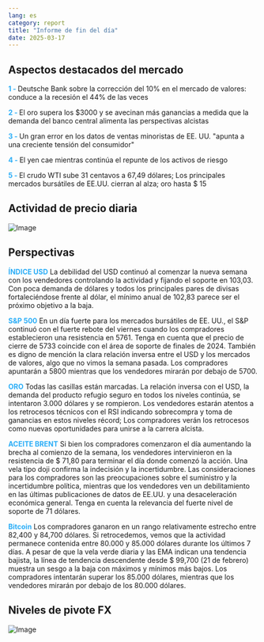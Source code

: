 ```yaml
---
lang: es
category: report
title: "Informe de fin del día"
date: 2025-03-17
---
```



<h2>Aspectos destacados del mercado</h2>
<strong style="color: #2caef7;">1 - </strong> Deutsche Bank sobre la corrección del 10% en el mercado de valores: conduce a la recesión el 44% de las veces

<strong style="color: #2caef7;">2 - </strong> El oro supera los $3000 y se avecinan más ganancias a medida que la demanda del banco central alimenta las perspectivas alcistas

<strong style="color: #2caef7;">3 - </strong> Un gran error en los datos de ventas minoristas de EE. UU. "apunta a una creciente tensión del consumidor"

<strong style="color: #2caef7;">4 - </strong> El yen cae mientras continúa el repunte de los activos de riesgo

<strong style="color: #2caef7;">5 - </strong> El crudo WTI sube 31 centavos a 67,49 dólares; Los principales mercados bursátiles de EE.UU. cierran al alza; oro hasta $ 15



<h2>Actividad de precio diaria</h2>
<img src="https://markleighedu.github.io/img/Mar-2025/17-Mar-2025/price.jpg" alt="Image"/>

<h2>Perspectivas</h2>
<strong style="color: #2caef7;">ÍNDICE USD</strong> La debilidad del USD continuó al comenzar la nueva semana con los vendedores controlando la actividad y fijando el soporte en 103,03. Con poca demanda de dólares y todos los principales pares de divisas fortaleciéndose frente al dólar, el mínimo anual de 102,83 parece ser el próximo objetivo a la baja. 

<strong style="color: #2caef7;">S&P 500</strong> En un día fuerte para los mercados bursátiles de EE. UU., el S&P continuó con el fuerte rebote del viernes cuando los compradores establecieron una resistencia en 5761. Tenga en cuenta que el precio de cierre de 5733 coincide con el área de soporte de finales de 2024. También es digno de mención la clara relación inversa entre el USD y los mercados de valores, algo que no vimos la semana pasada. Los compradores apuntarán a 5800 mientras que los vendedores mirarán por debajo de 5700.

<strong style="color: #2caef7;">ORO</strong> Todas las casillas están marcadas. La relación inversa con el USD, la demanda del producto refugio seguro en todos los niveles continúa, se intentaron 3.000 dólares y se rompieron. Los vendedores estarán atentos a los retrocesos técnicos con el RSI indicando sobrecompra y toma de ganancias en estos niveles récord; Los compradores verán los retrocesos como nuevas oportunidades para unirse a la carrera alcista.  

<strong style="color: #2caef7;">ACEITE BRENT</strong> Si bien los compradores comenzaron el día aumentando la brecha al comienzo de la semana, los vendedores intervinieron en la resistencia de $ 71,80 para terminar el día donde comenzó la acción. Una vela tipo doji confirma la indecisión y la incertidumbre. Las consideraciones para los compradores son las preocupaciones sobre el suministro y la incertidumbre política, mientras que los vendedores ven un debilitamiento en las últimas publicaciones de datos de EE.UU. y una desaceleración económica general. Tenga en cuenta la relevancia del fuerte nivel de soporte de 71 dólares.

<strong style="color: #2caef7;">Bitcoin</strong> Los compradores ganaron en un rango relativamente estrecho entre 82,400 y 84,700 dólares. Si retrocedemos, vemos que la actividad permanece contenida entre 80.000 y 85.000 dólares durante los últimos 7 días. A pesar de que la vela verde diaria y las EMA indican una tendencia bajista, la línea de tendencia descendente desde $ 99,700 (21 de febrero) muestra un sesgo a la baja con máximos y mínimos más bajos. Los compradores intentarán superar los 85.000 dólares, mientras que los vendedores mirarán por debajo de los 80.000 dólares.



<h2>Niveles de pivote FX</h2>
<img src="https://markleighedu.github.io/img/Mar-2025/17-Mar-2025/pivot.jpg" alt="Image"/>
